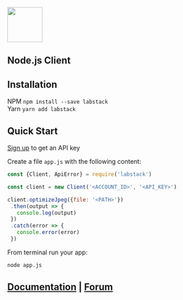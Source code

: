 <a href="https://labstack.com"><img height="80" src="https://cdn.labstack.com/images/labstack-logo.svg"></a>

## Node.js Client

## Installation

NPM `npm install --save labstack`<br>
Yarn `yarn add labstack`

## Quick Start

[Sign up](https://labstack.com/signup) to get an API key

Create a file `app.js` with the following content:

```js
const {Client, ApiError} = require('labstack')

const client = new Client('<ACCOUNT_ID>', '<API_KEY>')

client.optimizeJpeg({file: '<PATH>'})
 .then(output => {
   console.log(output)
 })
 .catch(error => {
   console.error(error)
 })
```

From terminal run your app:

```sh
node app.js
```

## [Documentation](https://labstack.com/docs) | [Forum](https://forum.labstack.com)
